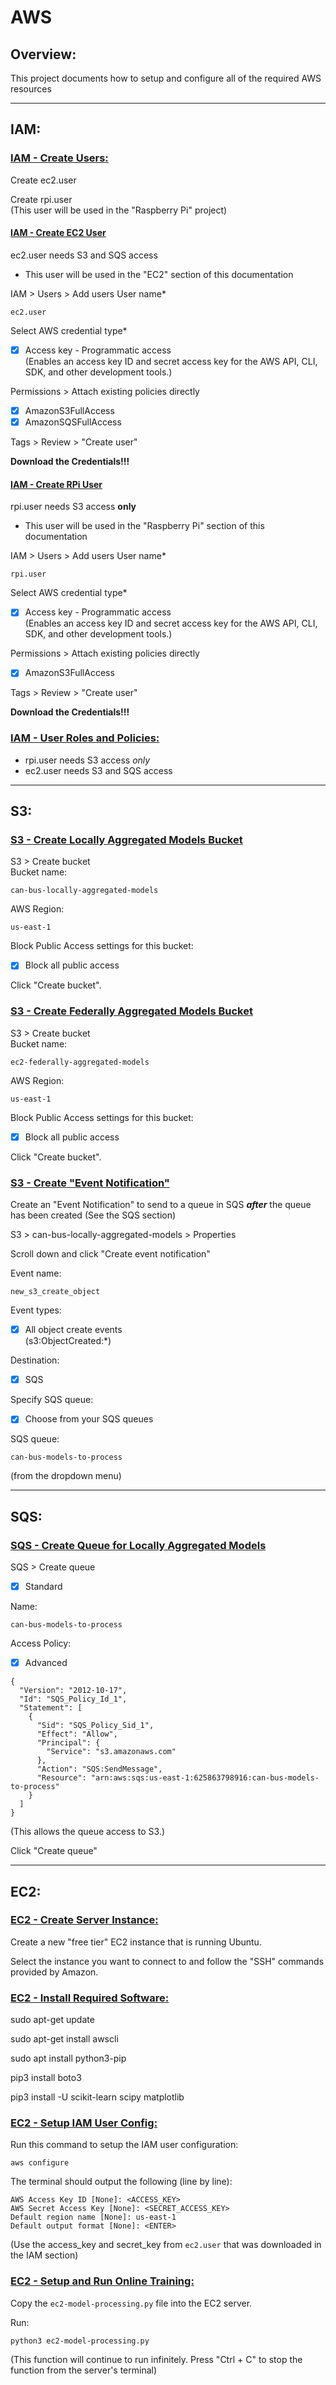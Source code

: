 # AWS
## Overview:
This project documents how to setup and configure all of the required AWS resources

---

## IAM:
### <ins>IAM - Create Users:
Create ec2.user  

Create rpi.user  
(This user will be used in the "Raspberry Pi" project)
 
#### <ins>IAM - Create EC2 User
ec2.user needs S3 and SQS access  
 - This user will be used in the "EC2" section of this documentation

IAM > Users > Add users
User name*  
```
ec2.user
```

Select AWS credential type*  

 - [x] Access key - Programmatic access  
(Enables an access key ID and secret access key for the AWS API, CLI, SDK, and other development tools.)


Permissions > Attach existing policies directly  
- [x] AmazonS3FullAccess
- [x] AmazonSQSFullAccess

Tags > Review > "Create user"

**Download the Credentials!!!**


#### <ins>IAM - Create RPi User
rpi.user needs S3 access **only**  
 - This user will be used in the "Raspberry Pi" section of this documentation

IAM > Users > Add users
User name*  
```
rpi.user
```

Select AWS credential type*  

 - [x] Access key - Programmatic access  
(Enables an access key ID and secret access key for the AWS API, CLI, SDK, and other development tools.)


Permissions > Attach existing policies directly  
- [x] AmazonS3FullAccess

Tags > Review > "Create user"

**Download the Credentials!!!**



### <ins>IAM - User Roles and Policies:
- rpi.user needs S3 access *only*  
- ec2.user needs S3 and SQS access  

---

## S3:
### <ins>S3 - Create Locally Aggregated Models Bucket
S3 > Create bucket  
Bucket name:  
```
can-bus-locally-aggregated-models
```  

AWS Region:  
```
us-east-1
```  

Block Public Access settings for this bucket:  
 - [x] Block all public access

Click "Create bucket".

### <ins>S3 - Create Federally Aggregated Models Bucket
S3 > Create bucket  
Bucket name:  
```
ec2-federally-aggregated-models
```  

AWS Region:  
```
us-east-1
```  

Block Public Access settings for this bucket:  
 - [x] Block all public access

Click "Create bucket".

### <ins>S3 - Create "Event Notification"
Create an "Event Notification" to send to a queue in SQS ***after*** the queue has been created (See the SQS section)

S3 > can-bus-locally-aggregated-models > Properties  

Scroll down and click "Create event notification"

Event name:  
```
new_s3_create_object
```

Event types:  
- [x] All object create events  
  (s3:ObjectCreated:*)

Destination:  
- [x] SQS  

Specify SQS queue:  
- [x] Choose from your SQS queues

SQS queue:  
```
can-bus-models-to-process
```  
(from the dropdown menu)


---

## SQS:
### <ins>SQS - Create Queue for Locally Aggregated Models
SQS > Create queue  
- [x] Standard  

Name:  
```
can-bus-models-to-process
```

Access Policy:  
- [x] Advanced  
```
{
  "Version": "2012-10-17",
  "Id": "SQS_Policy_Id_1",
  "Statement": [
    {
      "Sid": "SQS_Policy_Sid_1",
      "Effect": "Allow",
      "Principal": {
        "Service": "s3.amazonaws.com"
      },
      "Action": "SQS:SendMessage",
      "Resource": "arn:aws:sqs:us-east-1:625863798916:can-bus-models-to-process"
    }
  ]
}
```  
(This allows the queue access to S3.)

Click "Create queue"


---


## EC2:
### <ins>EC2 - Create Server Instance:
Create a new "free tier" EC2 instance that is running Ubuntu.

Select the instance  you want to connect to and follow the "SSH" commands provided by Amazon.

### <ins>EC2 - Install Required Software:

sudo apt-get update

sudo apt-get install awscli

sudo apt install python3-pip

pip3 install boto3

pip3 install -U scikit-learn scipy matplotlib


### <ins>EC2 - Setup IAM User Config:
Run this command to setup the IAM user configuration:
```
aws configure
```
	
The terminal should output the following (line by line):  
```
AWS Access Key ID [None]: <ACCESS_KEY>  
AWS Secret Access Key [None]: <SECRET_ACCESS_KEY>  
Default region name [None]: us-east-1  
Default output format [None]: <ENTER>  
```
(Use the access_key and secret_key from `ec2.user` that was downloaded in the IAM section)

### <ins>EC2 - Setup and Run Online Training:
Copy the `ec2-model-processing.py` file into the EC2 server.  

Run:  
```
python3 ec2-model-processing.py
```
(This function will continue to run infinitely. Press "Ctrl + C" to stop the function from the server's terminal)